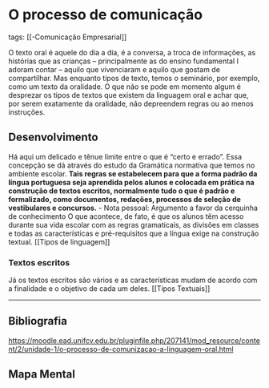 # O processo de comunicação
tags: [[-Comunicação Empresarial]]

O texto oral é aquele do dia a dia, é a conversa, a troca de informações, as histórias que as crianças – principalmente as do ensino fundamental I adoram contar – aquilo que vivenciaram e aquilo que gostam de compartilhar. Mas enquanto tipos de texto, temos o seminário, por exemplo, como um texto da oralidade. O que não se pode em momento algum é desprezar os tipos de textos que existem da linguagem oral e achar que, por serem exatamente da oralidade, não depreendem regras ou ao menos instruções.

## Desenvolvimento

Há aqui um delicado e tênue limite entre o que é “certo e errado”. Essa concepção se dá através do estudo da Gramática normativa que temos no ambiente escolar. **Tais regras se estabelecem para que a forma padrão da língua portuguesa seja aprendida pelos alunos e colocada em prática na construção de textos escritos, normalmente tudo o que é padrão e formalizado, como documentos, redações, processos de seleção de vestibulares e concursos.** - Nota pessoal: Argumento a favor da cerquinha de conhecimento 
O que acontece, de fato, é que os alunos têm acesso durante sua vida escolar com as regras gramaticais, as divisões em classes e todas as características e pré-requisitos que a língua exige na construção textual. [[Tipos de linguagem]]

### Textos escritos

Já os textos escritos são vários e as características mudam de acordo com a finalidade e o objetivo de cada um deles. [[Tipos Textuais]]



-----------------------------------------------
## Bibliografia

https://moodle.ead.unifcv.edu.br/pluginfile.php/207141/mod_resource/content/2/unidade-1/o-processo-de-comunizacao-a-linguagem-oral.html

## Mapa Mental